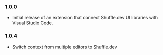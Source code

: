### 1.0.0

- Initial release of an extension that connect Shuffle.dev UI libraries with Visual Studio Code.

### 1.0.4

- Switch context from multiple editors to Shuffle.dev